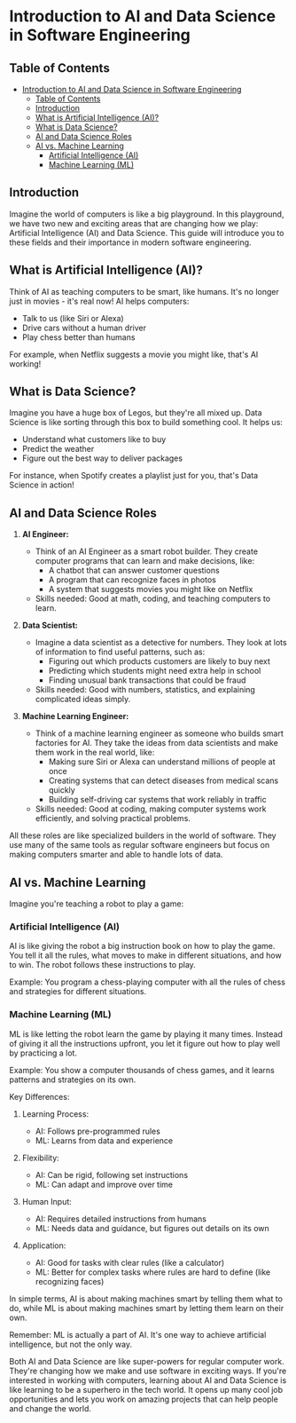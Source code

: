 # Introduction to AI and Data Science in Software Engineering

## Table of Contents

- [Introduction to AI and Data Science in Software Engineering](#introduction-to-ai-and-data-science-in-software-engineering)
  - [Table of Contents](#table-of-contents)
  - [Introduction](#introduction)
  - [What is Artificial Intelligence (AI)?](#what-is-artificial-intelligence-ai)
  - [What is Data Science?](#what-is-data-science)
  - [AI and Data Science Roles](#ai-and-data-science-roles)
  - [AI vs. Machine Learning](#ai-vs-machine-learning)
    - [Artificial Intelligence (AI)](#artificial-intelligence-ai)
    - [Machine Learning (ML)](#machine-learning-ml)

## Introduction

Imagine the world of computers is like a big playground. In this playground, we have two new and exciting areas that are changing how we play: Artificial Intelligence (AI) and Data Science. This guide will introduce you to these fields and their importance in modern software engineering.

## What is Artificial Intelligence (AI)?

Think of AI as teaching computers to be smart, like humans. It's no longer just in movies - it's real now! AI helps computers:

- Talk to us (like Siri or Alexa)
- Drive cars without a human driver
- Play chess better than humans

For example, when Netflix suggests a movie you might like, that's AI working!

## What is Data Science?

Imagine you have a huge box of Legos, but they're all mixed up. Data Science is like sorting through this box to build something cool. It helps us:

- Understand what customers like to buy
- Predict the weather
- Figure out the best way to deliver packages

For instance, when Spotify creates a playlist just for you, that's Data Science in action!

## AI and Data Science Roles

1. **AI Engineer:**
   - Think of an AI Engineer as a smart robot builder. They create computer programs that can learn and make decisions, like:
     - A chatbot that can answer customer questions
     - A program that can recognize faces in photos
     - A system that suggests movies you might like on Netflix
   - Skills needed: Good at math, coding, and teaching computers to learn.

2. **Data Scientist:**
   - Imagine a data scientist as a detective for numbers. They look at lots of information to find useful patterns, such as:
     - Figuring out which products customers are likely to buy next
     - Predicting which students might need extra help in school
     - Finding unusual bank transactions that could be fraud
   - Skills needed: Good with numbers, statistics, and explaining complicated ideas simply.

3. **Machine Learning Engineer:**
   - Think of a machine learning engineer as someone who builds smart factories for AI. They take the ideas from data scientists and make them work in the real world, like:
     - Making sure Siri or Alexa can understand millions of people at once
     - Creating systems that can detect diseases from medical scans quickly
     - Building self-driving car systems that work reliably in traffic
   - Skills needed: Good at coding, making computer systems work efficiently, and solving practical problems.

All these roles are like specialized builders in the world of software. They use many of the same tools as regular software engineers but focus on making computers smarter and able to handle lots of data.

## AI vs. Machine Learning

Imagine you're teaching a robot to play a game:

### Artificial Intelligence (AI)

AI is like giving the robot a big instruction book on how to play the game. You tell it all the rules, what moves to make in different situations, and how to win. The robot follows these instructions to play.

Example: You program a chess-playing computer with all the rules of chess and strategies for different situations.

### Machine Learning (ML)

ML is like letting the robot learn the game by playing it many times. Instead of giving it all the instructions upfront, you let it figure out how to play well by practicing a lot.

Example: You show a computer thousands of chess games, and it learns patterns and strategies on its own.

Key Differences:

1. Learning Process:
   - AI: Follows pre-programmed rules
   - ML: Learns from data and experience

2. Flexibility:
   - AI: Can be rigid, following set instructions
   - ML: Can adapt and improve over time

3. Human Input:
   - AI: Requires detailed instructions from humans
   - ML: Needs data and guidance, but figures out details on its own

4. Application:
   - AI: Good for tasks with clear rules (like a calculator)
   - ML: Better for complex tasks where rules are hard to define (like recognizing faces)

In simple terms, AI is about making machines smart by telling them what to do, while ML is about making machines smart by letting them learn on their own.

Remember: ML is actually a part of AI. It's one way to achieve artificial intelligence, but not the only way.

Both AI and Data Science are like super-powers for regular computer work. They're changing how we make and use software in exciting ways. If you're interested in working with computers, learning about AI and Data Science is like learning to be a superhero in the tech world. It opens up many cool job opportunities and lets you work on amazing projects that can help people and change the world.
